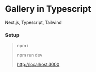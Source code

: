 # Gallery in Typescript

Next.js, Typescript, Tailwind


### Setup

> npm i
>
> npm run dev
>
> <http://localhost:3000>



